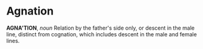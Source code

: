 # Agnation

**AGNA'TION**, _noun_ Relation by the father's side only, or descent in the male line, distinct from cognation, which includes descent in the male and female lines.